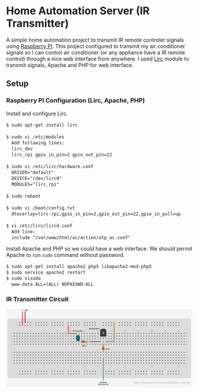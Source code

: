 # Home Automation Server (IR Transmitter)
A simple home automation project to transmit IR remote controler signals using [Raspberry PI](https://www.raspberrypi.org/). This project configured to transmit my air conditioner signals so I can control air conditioner (or any appliance have a IR remote control) through a nice web interface from anywhere. I used [Lirc](http://www.lirc.org) module to transmit signals, Apache and PHP for web interface.

## Setup

### Raspberry PI Configuration (Lirc, Apache, PHP)
Install and configure Lirc.
```
$ sudo apt-get install lirc

$ sudo vi /etc/modules
  Add following lines:
  lirc_dev
  lirc_rpi gpio_in_pin=2 gpio_out_pin=22

$ sudo vi /etc/lirc/hardware.conf
  DRIVER="default"
  DEVICE="/dev/lirc0"
  MODULES="lirc_rpi"

$ sudo reboot

$ sudo vi /boot/config.txt
  dtoverlay=lirc-rpi,gpio_in_pin=2,gpio_out_pin=22,gpio_in_pull=up

$ vi /etc/lirc/lircd.conf
  Add line:
  include "/var/www/html/ac/action/atp_ac.conf"
```

Install Apache and PHP so we could have a web interface. We should permit Apache to run `sudo` command without password.
```
$ sudo apt-get install apache2 php5 libapache2-mod-php5
$ sudo service apache2 restart
$ sudo visudo
  www-data ALL=(ALL) NOPASSWD:ALL
```

### IR Transmitter Circuit
![IR Transmitter circuit](https://github.com/amijafari/home-automation-server/blob/master/circuits/ir-sender.png?raw=true)